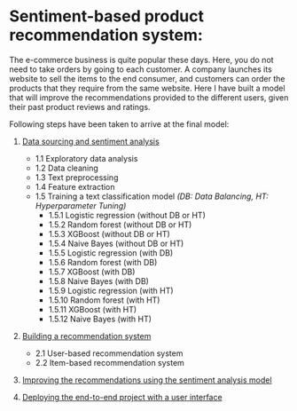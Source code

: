 # Sentiment-based product recommendation system:

The e-commerce business is quite popular these days. Here, you do not need to take orders by going to each customer. A company launches its website to sell the items to the end consumer, and customers can order the products that they require from the same website. Here I have built a model that will improve the recommendations provided to the different users, given their past product reviews and ratings. 

Following steps have been taken to arrive at the final model:

1. [Data sourcing and sentiment analysis](https://github.com/kevakba/cap_cap/blob/main/Data%20sourcing%20and%20sentiment%20analysis.ipynb)
    - 1.1 Exploratory data analysis
    - 1.2 Data cleaning
    - 1.3 Text preprocessing 
    - 1.4 Feature extraction
    - 1.5 Training a text classification model *(DB: Data Balancing, HT: Hyperparameter Tuning)*
        - 1.5.1 Logistic regression (without DB or HT)
        - 1.5.2 Random forest (without DB or HT)
        - 1.5.3 XGBoost (without DB or HT)
        - 1.5.4 Naive Bayes (without DB or HT)
        - 1.5.5 Logistic regression (with DB)
        - 1.5.6 Random forest (with DB)
        - 1.5.7 XGBoost (with DB)
        - 1.5.8 Naive Bayes (with DB)
        - 1.5.9 Logistic regression (with HT)
        - 1.5.10 Random forest (with HT)
        - 1.5.11 XGBoost (with HT)
        - 1.5.12 Naive Bayes (with HT)
      
      
2. [Building a recommendation system](https://github.com/kevakba/cap_cap/blob/main/Building%20a%20recommendation%20system.ipynb)
    - 2.1 User-based recommendation system
    - 2.2 Item-based recommendation system
  

3. [Improving the recommendations using the sentiment analysis model](https://github.com/kevakba/cap_cap/blob/main/Final%20prediction.ipynb)
  
  
4. [Deploying the end-to-end project with a user interface](https://github.com/kevakba/cap_cap/blob/main/Flask_application_run.txt)
